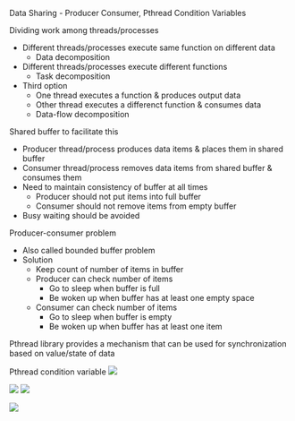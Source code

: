 Data Sharing - Producer Consumer, Pthread Condition Variables 

Dividing work among threads/processes
 - Different threads/processes execute same function on different data
	 - Data decomposition
- Different threads/processes execute different functions 
	- Task decomposition
- Third option 
	- One thread executes a function & produces output data
	- Other thread executes a differenct function & consumes data
	- Data-flow decomposition 

Shared buffer to facilitate this 
 - Producer thread/process produces data items & places them in shared buffer
 - Consumer thread/process removes data items from shared buffer & consumes them
 - Need to maintain consistency of buffer at all times
	 - Producer should not put items into full buffer
	 - Consumer should not remove items from empty buffer
- Busy waiting should be avoided

Producer-consumer problem 
 - Also called bounded buffer problem 
 - Solution 
	 - Keep count of number of items in buffer
	 - Producer can check number of items
		 - Go to sleep when buffer is full
		 - Be woken up when buffer has at least one empty space
	- Consumer can check number of items
		- Go to sleep when buffer is empty 
		- Be woken up when buffer has at least one item

Pthread library provides a mechanism that can be used for synchronization based on value/state of data 

Pthread condition variable
 ![](Pasted%20image%2020240212174522.png)

![](Pasted%20image%2020240212174535.png)
![](Pasted%20image%2020240212174556.png)

![](Pasted%20image%2020240212174606.png)


